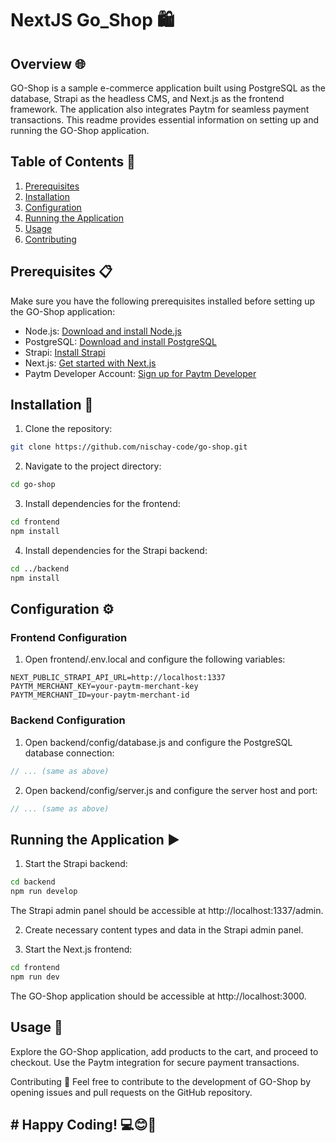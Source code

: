 # NextJS Go_Shop 🛍️

## Overview 🌐

GO-Shop is a sample e-commerce application built using PostgreSQL as the database, Strapi as the headless CMS, and Next.js as the frontend framework. The application also integrates Paytm for seamless payment transactions. This readme provides essential information on setting up and running the GO-Shop application.

## Table of Contents 📑

1. [Prerequisites](#prerequisites)
2. [Installation](#installation)
3. [Configuration](#configuration)
4. [Running the Application](#running-the-application)
5. [Usage](#usage)
6. [Contributing](#contributing)

## Prerequisites 📋

Make sure you have the following prerequisites installed before setting up the GO-Shop application:

- Node.js: [Download and install Node.js](https://nodejs.org/)
- PostgreSQL: [Download and install PostgreSQL](https://www.postgresql.org/)
- Strapi: [Install Strapi](https://strapi.io/documentation/developer-docs/latest/getting-started/installation.html)
- Next.js: [Get started with Next.js](https://nextjs.org/docs/getting-started)
- Paytm Developer Account: [Sign up for Paytm Developer](https://developer.paytm.com/docs/)

## Installation 🚀

1. Clone the repository:
  ```bash
  git clone https://github.com/nischay-code/go-shop.git
  ```
2. Navigate to the project directory:
  ```bash
  cd go-shop
  ```
3. Install dependencies for the frontend:
  ```bash
  cd frontend
  npm install
  ```
4. Install dependencies for the Strapi backend:
  ```bash
  cd ../backend
  npm install
  ```

## Configuration ⚙️
### Frontend Configuration
1. Open frontend/.env.local and configure the following variables:

```env
NEXT_PUBLIC_STRAPI_API_URL=http://localhost:1337
PAYTM_MERCHANT_KEY=your-paytm-merchant-key
PAYTM_MERCHANT_ID=your-paytm-merchant-id
```
### Backend Configuration
1. Open backend/config/database.js and configure the PostgreSQL database connection:

```javascript
// ... (same as above)
```
2. Open backend/config/server.js and configure the server host and port:

```javascript
// ... (same as above)
```
## Running the Application ▶️
1. Start the Strapi backend:

```bash
cd backend
npm run develop
```
  The Strapi admin panel should be accessible at http://localhost:1337/admin.

2. Create necessary content types and data in the Strapi admin panel.

3. Start the Next.js frontend:

```bash
cd frontend
npm run dev
```
  The GO-Shop application should be accessible at http://localhost:3000.

## Usage 🚀
Explore the GO-Shop application, add products to the cart, and proceed to checkout. Use the Paytm integration for secure payment transactions.

Contributing 🤝
Feel free to contribute to the development of GO-Shop by opening issues and pull requests on the GitHub repository.

## # Happy Coding! 💻😊🌟


   
